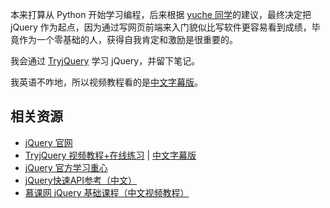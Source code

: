 本来打算从 Python 开始学习编程，后来根据 [yuche 同学](http://yuche.me/)的建议，最终决定把 jQuery 作为起点，因为通过写网页前端来入门貌似比写软件更容易看到成绩，毕竟作为一个零基础的人，获得自我肯定和激励是很重要的。

我会通过 [TryjQuery](http://try.jquery.com/) 学习 jQuery，并留下笔记。

我英语不咋地，所以视频教程看的是[中文字幕版](http://blog.jobbole.com/37699/)。

## 相关资源

*  [jQuery 官网](http://www.jquery.com/)
*  [TryjQuery 视频教程+在线练习](http://try.jquery.com/) | [中文字幕版](http://blog.jobbole.com/37699/)
*  [jQuery 官方学习重心](http://learn.jquery.com/)
*  [jQuery快速API参考（中文）](http://www.css88.com/jqapi-1.9/)
*  [慕课网 jQuery 基础课程（中文视频教程）](http://www.imooc.com/view/11)